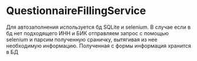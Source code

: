 # QuestionnaireFillingService
 
Для автозаполнения используется бд SQLite и selenium. В случае если в бд нет подходящего ИНН и БИК отправляем запрос с помощью selenium и парсим полученную сраничку, вытягивая из нее необходимую информацию. Полученная с формы информация хранится в БД
